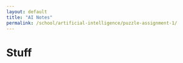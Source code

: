 ```yaml
---
layout: default
title: "AI Notes"
permalink: /school/artificial-intelligence/puzzle-assignment-1/
---
```



# Stuff